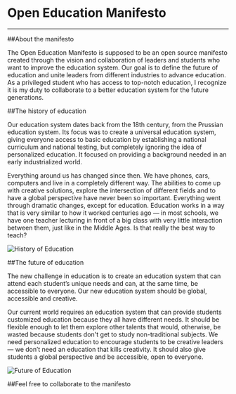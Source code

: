 # Open Education Manifesto
----

##About the manifesto

  The Open Education Manifesto is supposed to be an open source manifesto created through the vision and collaboration of leaders and students who want to improve the education system. Our goal is to define the future of education and unite leaders from different industries to advance education. As a privileged student who has access to top-notch education, I recognize it is my duty to collaborate to a better education system for the future generations.
	
##The history of education

  Our education system dates back from the 18th century, from the Prussian education system. Its focus was to create a universal education system, giving everyone access to basic education by establishing a national curriculum and national testing, but completely ignoring the idea of personalized education. It focused on providing a background needed in an early industrialized world.

  Everything around us has changed since then. We have phones, cars, computers and live in a completely different way. The abilities to come up with creative solutions, explore the intersection of different fields and to have a global perspective have never been so important. Everything went through dramatic changes, except for education. Education works in a way that is very similar to how it worked centuries ago — in most schools, we have one teacher lecturing in front of a big class with very little interaction between them, just like in the Middle Ages. Is that really the best way to teach? 
  
  ![History of Education](history_of_education.jpg)
  
##The future of education

  The new challenge in education is to create an education system that can attend each student’s unique needs and can, at the same time, be accessible to everyone. Our new education system should be global, accessible and creative.

  Our current world requires an education system that can provide students customized education because they all have different needs. It should be flexible enough to let them explore other talents that would, otherwise, be wasted because students don't get to study non-traditional subjects. We need personalized education to encourage students to be creative leaders — we don’t need an education that kills creativity. It should also give students a global perspective and be accessible, open to everyone.
  
  ![Future of Education](future_of_education.jpg)
  
##Feel free to collaborate to the manifesto 

